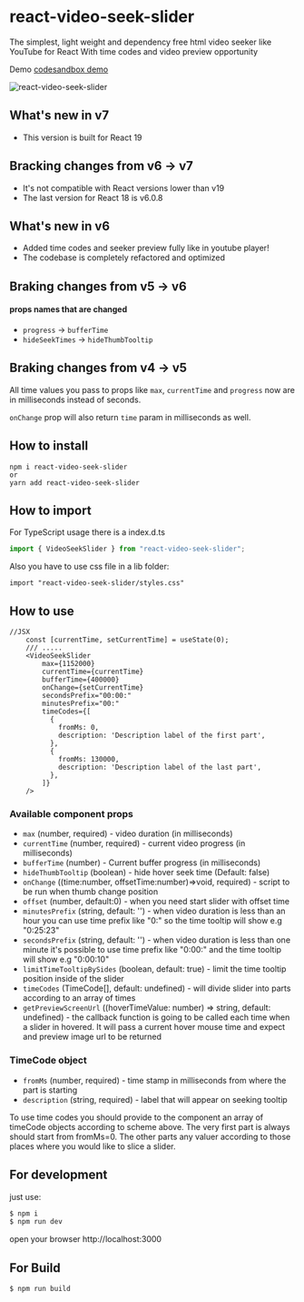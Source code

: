 # react-video-seek-slider

The simplest, light weight and dependency free html video seeker like YouTube for React
With time codes and video preview opportunity

Demo [codesandbox demo](https://codesandbox.io/p/sandbox/react-video-seek-slider-forked-vglxvf)

![react-video-seek-slider](https://github.com/egorovsa/react-video-seek-slider/blob/develop/example.gif?raw=true)

## What's new in v7

- This version is built for React 19

## Bracking changes from v6 -> v7

- It's not compatible with React versions lower than v19
- The last version for React 18 is v6.0.8

## What's new in v6

- Added time codes and seeker preview fully like in youtube player!
- The codebase is completely refactored and optimized

## Braking changes from v5 -> v6

#### props names that are changed

- `progress` -> `bufferTime`
- `hideSeekTimes` -> `hideThumbTooltip`

## Braking changes from v4 -> v5

All time values you pass to props like `max`, `currentTime` and `progress` now are in milliseconds instead of seconds.

`onChange` prop will also return `time` param in milliseconds as well.

## How to install

```
npm i react-video-seek-slider
or
yarn add react-video-seek-slider
```

## How to import

For TypeScript usage there is a index.d.ts

```typescript
import { VideoSeekSlider } from "react-video-seek-slider";
```

Also you have to use css file in a lib folder:

```
import "react-video-seek-slider/styles.css"
```

## How to use

```tsx
//JSX
    const [currentTime, setCurrentTime] = useState(0);
    /// ..... 
    <VideoSeekSlider
        max={1152000}
        currentTime={currentTime}
        bufferTime={400000}
        onChange={setCurrentTime}
        secondsPrefix="00:00:"
        minutesPrefix="00:"
        timeCodes={[
          {
            fromMs: 0,
            description: 'Description label of the first part',
          },
          {
            fromMs: 130000,
            description: 'Description label of the last part',
          },
        ]}
    />
```

### Available component props

- `max` (number, required) - video duration (in milliseconds)
- `currentTime` (number, required) - current video progress (in milliseconds)
- `bufferTime` (number) - Current buffer progress (in milliseconds)
- `hideThumbTooltip` (boolean) - hide hover seek time (Default: false)
- `onChange` ((time:number, offsetTime:number)=>void, required) - script to be run when thumb change position
- `offset` (number, default:0) - when you need start slider with offset time
- `minutesPrefix` (string, default: '') - when video duration is less than an hour you can use time prefix like "0:" so the time tooltip will show e.g "0:25:23"
- `secondsPrefix` (string, default: '') - when video duration is less than one minute it's possible to use time prefix like "0:00:" and the time tooltip will show e.g "0:00:10"
- `limitTimeTooltipBySides` (boolean, default: true) - limit the time tooltip position inside of the slider
- `timeCodes` (TimeCode[], default: undefined) - will divide slider into parts according to an array of times
- `getPreviewScreenUrl` ((hoverTimeValue: number) => string, default: undefined) - the callback function is going to be called each time when a slider in hovered. It will pass a current hover mouse time and expect and preview image url to be returned

### TimeCode object

- `fromMs` (number, required) - time stamp in milliseconds from where the part is starting
- `description` (string, required) - label that will appear on seeking tooltip

To use time codes you should provide to the component an array of timeCode objects according to scheme above.
The very first part is always should start from fromMs=0. The other parts any valuer according to those places where you would like to slice a slider.

## For development

just use:

```javascript
$ npm i
$ npm run dev
```

open your browser http://localhost:3000

## For Build

```
$ npm run build
```
